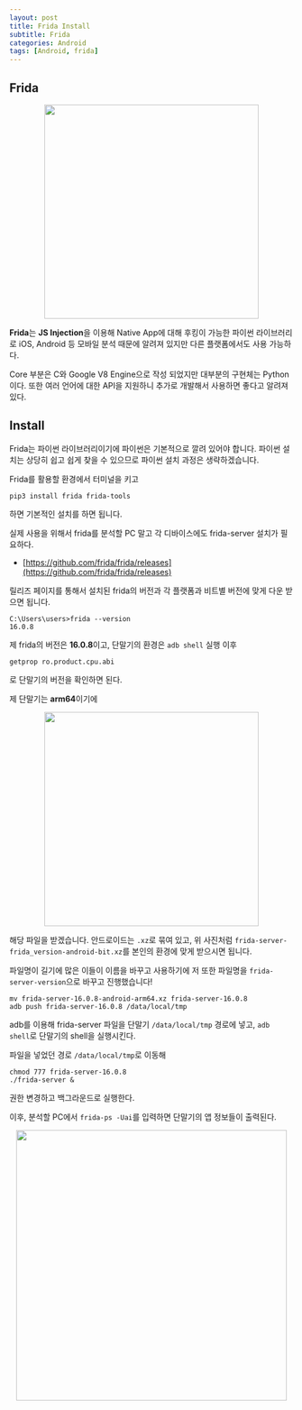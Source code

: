 ```yaml
---
layout: post
title: Frida Install
subtitle: Frida
categories: Android
tags: [Android, frida]
---
```


## Frida

<p align="center">
<img src ="https://user-images.githubusercontent.com/78135526/210162371-441caa0e-8615-4310-8d68-ead395f09688.png" width = 380>
</p>

**Frida**는 **JS Injection**을 이용해 Native App에 대해 후킹이 가능한 파이썬 라이브러리로 iOS, Android 등 모바일 분석 때문에 알려져 있지만 다른 플랫폼에서도 사용 가능하다.

Core 부분은 C와 Google V8 Engine으로 작성 되었지만 대부분의 구현체는 Python이다. 또한 여러 언어에 대한 API을 지원하니 추가로 개발해서 사용하면 좋다고 알려져 있다.

## Install

Frida는 파이썬 라이브러리이기에 파이썬은 기본적으로 깔려 있어야 합니다. 파이썬 설치는 상당히 쉽고 쉽게 찾을 수 있으므로 파이썬 설치 과정은 생략하겠습니다.

Frida를 활용할 환경에서 터미널을 키고

```
pip3 install frida frida-tools
```

하면 기본적인 설치를 하면 됩니다.

실제 사용을 위해서 frida를 분석할 PC 말고 각 디바이스에도 frida-server 설치가 필요하다.

* [https://github.com/frida/frida/releases](https://github.com/frida/frida/releases)

릴리즈 페이지를 통해서 설치된 frida의 버전과 각 플랫폼과 비트별 버전에 맞게 다운 받으면 됩니다.

```
C:\Users\users>frida --version
16.0.8
```

제 frida의 버전은 **16.0.8**이고, 단말기의 환경은 `adb shell` 실행 이후 

```
getprop ro.product.cpu.abi
```

로 단말기의 버전을 확인하면 된다.

제 단말기는 **arm64**이기에

<p align="center">
<img src ="https://user-images.githubusercontent.com/78135526/210162010-b8fb5328-aa53-4978-89e9-985ba0bf197a.png" width = 380>
</p>

해당 파일을 받겠습니다. 안드로이드는 `.xz`로 묶여 있고, 위 사진처럼 `frida-server-frida_version-android-bit.xz`를 본인의 환경에 맞게 받으시면 됩니다.

파일명이 길기에 많은 이들이 이름을 바꾸고 사용하기에 저 또한 파일명을 `frida-server-version`으로 바꾸고 진행했습니다!

```
mv frida-server-16.0.8-android-arm64.xz frida-server-16.0.8
adb push frida-server-16.0.8 /data/local/tmp
```

adb를 이용해 frida-server 파일을 단말기 `/data/local/tmp` 경로에 넣고, `adb shell`로 단말기의 shell을 실행시킨다.

파일을 넣었던 경로 `/data/local/tmp`로 이동해 

```
chmod 777 frida-server-16.0.8
./frida-server &
```

권한 변경하고 백그라운드로 실행한다.

이후, 분석할 PC에서 `frida-ps -Uai`를 입력하면 단말기의 앱 정보들이 출력된다.

<p align="center">
<img src ="https://user-images.githubusercontent.com/78135526/210162354-10ed1f65-6e5c-4f83-bf76-37b1d1c10401.png" width = 480>
</p>